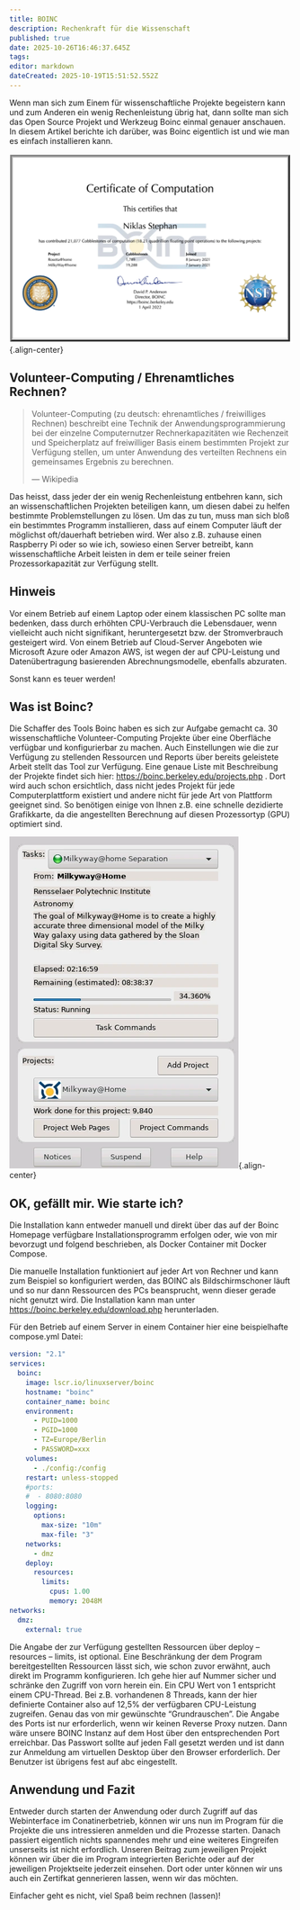 ```yaml
---
title: BOINC
description: Rechenkraft für die Wissenschaft
published: true
date: 2025-10-26T16:46:37.645Z
tags: 
editor: markdown
dateCreated: 2025-10-19T15:51:52.552Z
---
```


Wenn man sich zum Einem für wissenschaftliche Projekte begeistern kann und zum Anderen 
ein wenig Rechenleistung übrig hat, dann sollte man sich das Open Source Projekt und Werkzeug 
Boinc einmal genauer anschauen. In diesem Artikel berichte ich darüber, was Boinc eigentlich 
ist und wie man es einfach installieren kann.

![boinc_certificate_2022-04-01-2048x1371.webp](/assets/projekte/boinc_certificate_2022-04-01-2048x1371.webp){.align-center}

## Volunteer-Computing / Ehrenamtliches Rechnen?

<blockquote>
    <p>Volunteer-Computing (zu deutsch: ehrenamtliches / freiwilliges Rechnen) beschreibt eine Technik 
    der Anwendungsprogrammierung bei der einzelne Computernutzer Rechnerkapazitäten wie Rechenzeit 
    und Speicherplatz auf freiwilliger Basis einem bestimmten Projekt zur Verfügung stellen, 
    um unter Anwendung des verteilten Rechnens ein gemeinsames Ergebnis zu berechnen.</p>
    <footer>— Wikipedia</footer>
</blockquote>

Das heisst, dass jeder der ein wenig Rechenleistung entbehren kann, sich an wissenschaftlichen 
Projekten beteiligen kann, um diesen dabei zu helfen bestimmte Problemstellungen zu lösen. 
Um das zu tun, muss man sich bloß ein bestimmtes Programm installieren, dass auf einem Computer 
läuft der möglichst oft/dauerhaft betrieben wird. Wer also z.B. zuhause einen Raspberry Pi oder 
so wie ich, sowieso einen Server betreibt, kann wissenschaftliche Arbeit leisten in dem er 
teile seiner freien Prozessorkapazität zur Verfügung stellt.

## Hinweis

Vor einem Betrieb auf einem Laptop oder einem klassischen PC sollte man bedenken, 
dass durch erhöhten CPU-Verbrauch die Lebensdauer, wenn vielleicht auch nicht signifikant, 
heruntergesetzt bzw. der Stromverbrauch gesteigert wird. Von einem Betrieb auf Cloud-Server 
Angeboten wie Microsoft Azure oder Amazon AWS, ist wegen der auf CPU-Leistung und 
Datenübertragung basierenden Abrechnungsmodelle, ebenfalls abzuraten.

Sonst kann es teuer werden!

## Was ist Boinc?

Die Schaffer des Tools Boinc haben es sich zur Aufgabe gemacht ca. 30 wissenschaftliche 
Volunteer-Computing Projekte über eine Oberfläche verfügbar und konfigurierbar zu machen. 
Auch Einstellungen wie die zur Verfügung zu stellenden Ressourcen und Reports über bereits 
geleistete Arbeit stellt das Tool zur Verfügung. Eine genaue Liste mit Beschreibung 
der Projekte findet sich hier: https://boinc.berkeley.edu/projects.php . 
Dort wird auch schon ersichtlich, dass nicht jedes Projekt für jede Computerplattform 
existiert und andere nicht für jede Art von Plattform geeignet sind. 
So benötigen einige von Ihnen z.B. eine schnelle dezidierte Grafikkarte, da die angestellten 
Berechnung auf diesen Prozessortyp (GPU) optimiert sind.

![02_boinc_screenshot.webp](/assets/projekte/02_boinc_screenshot.webp){.align-center}

## OK, gefällt mir. Wie starte ich?

Die Installation kann entweder manuell und direkt über das auf der Boinc Homepage verfügbare 
Installationsprogramm erfolgen oder, wie von mir bevorzugt und folgend beschrieben, 
als Docker Container mit Docker Compose.

Die manuelle Installation funktioniert auf jeder Art von Rechner und kann zum Beispiel so konfiguriert werden, 
das BOINC als Bildschirmschoner läuft und so nur dann Ressourcen des PCs beansprucht, 
wenn dieser gerade nicht genutzt wird. 
Die Installation kann man unter https://boinc.berkeley.edu/download.php herunterladen.

Für den Betrieb auf einem Server in einem Container hier eine beispielhafte compose.yml Datei:

```yaml
version: "2.1"
services:
  boinc:
    image: lscr.io/linuxserver/boinc
    hostname: "boinc"
    container_name: boinc
    environment:
      - PUID=1000
      - PGID=1000
      - TZ=Europe/Berlin
      - PASSWORD=xxx
    volumes:
      - ./config:/config
    restart: unless-stopped
    #ports:
    #  - 8080:8080
    logging:
      options:
        max-size: "10m"
        max-file: "3"
    networks:
      - dmz
    deploy:
      resources:
        limits:
          cpus: 1.00
          memory: 2048M
networks:
  dmz:
    external: true
``` 

Die Angabe der zur Verfügung gestellten Ressourcen über deploy – resources – limits, ist optional. 
Eine Beschränkung der dem Program bereitgestellten Ressourcen lässt sich, wie schon zuvor erwähnt, 
auch direkt im Programm konfigurieren. Ich gehe hier auf Nummer sicher und schränke den Zugriff 
von vorn herein ein. Ein CPU Wert von 1 entspricht einem CPU-Thread. Bei z.B. vorhandenen 8 Threads, 
kann der hier definierte Container also auf 12,5% der verfügbaren CPU-Leistung zugreifen. 
Genau das von mir gewünschte “Grundrauschen”.
Die Angabe des Ports ist nur erforderlich, wenn wir keinen Reverse Proxy nutzen. 
Dann wäre unsere BOINC Instanz auf dem Host über den entsprechenden Port erreichbar.
Das Passwort sollte auf jeden Fall gesetzt werden und ist dann zur Anmeldung am virtuellen 
Desktop über den Browser erforderlich. Der Benutzer ist übrigens fest auf abc eingestellt.

## Anwendung und Fazit

Entweder durch starten der Anwendung oder durch Zugriff auf das Webinterface im Conatinerbetrieb, 
können wir uns nun im Program für die Projekte die uns intressieren anmelden und die Prozesse starten. 
Danach passiert eigentlich nichts spannendes mehr und eine weiteres Eingreifen unserseits ist nicht erfordlich. 
Unseren Beitrag zum jeweiligen Projekt können wir über die im Program integrierten Berichte 
oder auf der jeweiligen Projektseite jederzeit einsehen. Dort oder unter können wir uns auch ein 
Zertifkat gennerieren lassen, wenn wir das möchten.

Einfacher geht es nicht, viel Spaß beim rechnen (lassen)!